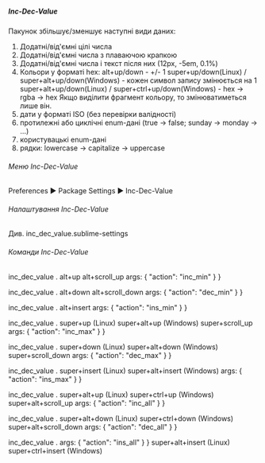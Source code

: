 ##### Inc-Dec-Value

Пакунок збільшує/зменшує наступні види даних:

1. Додатні/від'ємні цілі числа
2. Додатні/від'ємні числа з плаваючою крапкою
3. Додатні/від'ємні числа і текст після них (12px, -5em, 0.1%)
4. Кольори у форматі hex:
    alt+up/down - +/- 1
    super+up/down(Linux) / super+alt+up/down(Windows) - кожен символ запису
    змінюється на 1
    super+alt+up/down(Linux) / super+ctrl+up/down(Windows) - hex -> rgba -> hex
    Якщо виділити фрагмент кольору, то змінюватиметься лише він. 
5. дати у форматі ISO (без перевірки валідності)
6. протилежні або циклічні enum-дані (true -> false; sunday -> monday -> …)
7. користувацькі enum-дані
8. рядки: lowercase -> capitalize -> uppercase


###### Меню Inc-Dec-Value

Preferences ▶ Package Settings ▶ Inc-Dec-Value


###### Налаштування Inc-Dec-Value

Див. inc_dec_value.sublime-settings


###### Команди Inc-Dec-Value

inc_dec_value .
              alt+up
              alt+scroll_up
              args: { "action": "inc_min" } }

inc_dec_value .
              alt+down
              alt+scroll_down
              args: { "action": "dec_min" } }

inc_dec_value .
              alt+insert
              args: { "action": "ins_min" } }

inc_dec_value .
              super+up (Linux)
              super+alt+up (Windows)
              super+scroll_up
              args: { "action": "inc_max" } }

inc_dec_value .
              super+down (Linux)
              super+alt+down (Windows)
              super+scroll_down
              args: { "action": "dec_max" } }

inc_dec_value .
              super+insert (Linux)
              super+alt+insert (Windows)
              args: { "action": "ins_max" } }

inc_dec_value .
              super+alt+up (Linux)
              super+ctrl+up (Windows)
              super+alt+scroll_up
              args: { "action": "inc_all" } }

inc_dec_value .
              super+alt+down (Linux)
              super+ctrl+down (Windows)
              super+alt+scroll_down
              args: { "action": "dec_all" } }

inc_dec_value .
              args: { "action": "ins_all" } }
              super+alt+insert (Linux)
              super+ctrl+insert (Windows)